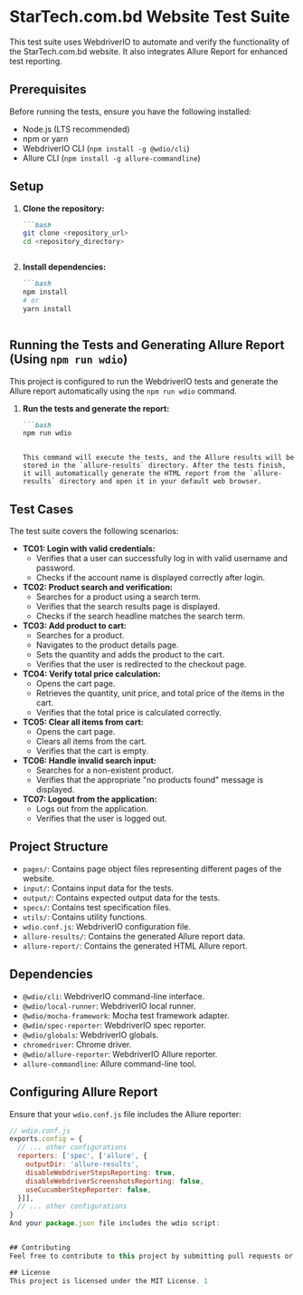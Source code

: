 # StarTech.com.bd Website Test Suite

This test suite uses WebdriverIO to automate and verify the functionality of the StarTech.com.bd website. It also integrates Allure Report for enhanced test reporting.

## Prerequisites

Before running the tests, ensure you have the following installed:

-   Node.js (LTS recommended)
-   npm or yarn
-   WebdriverIO CLI (`npm install -g @wdio/cli`)
-   Allure CLI (`npm install -g allure-commandline`)

## Setup

1.  **Clone the repository:**

    ```markdown
    ```bash
    git clone <repository_url>
    cd <repository_directory>
    ```
    ```

2.  **Install dependencies:**

    ```markdown
    ```bash
    npm install
    # or
    yarn install
    ```
    ```

## Running the Tests and Generating Allure Report (Using `npm run wdio`)

This project is configured to run the WebdriverIO tests and generate the Allure report automatically using the `npm run wdio` command.

1.  **Run the tests and generate the report:**

    ```markdown
    ```bash
    npm run wdio
    ```
    ```

    This command will execute the tests, and the Allure results will be stored in the `allure-results` directory. After the tests finish, it will automatically generate the HTML report from the `allure-results` directory and open it in your default web browser.

## Test Cases

The test suite covers the following scenarios:

-   **TC01: Login with valid credentials:**
    -   Verifies that a user can successfully log in with valid username and password.
    -   Checks if the account name is displayed correctly after login.
-   **TC02: Product search and verification:**
    -   Searches for a product using a search term.
    -   Verifies that the search results page is displayed.
    -   Checks if the search headline matches the search term.
-   **TC03: Add product to cart:**
    -   Searches for a product.
    -   Navigates to the product details page.
    -   Sets the quantity and adds the product to the cart.
    -   Verifies that the user is redirected to the checkout page.
-   **TC04: Verify total price calculation:**
    -   Opens the cart page.
    -   Retrieves the quantity, unit price, and total price of the items in the cart.
    -   Verifies that the total price is calculated correctly.
-   **TC05: Clear all items from cart:**
    -   Opens the cart page.
    -   Clears all items from the cart.
    -   Verifies that the cart is empty.
-   **TC06: Handle invalid search input:**
    -   Searches for a non-existent product.
    -   Verifies that the appropriate "no products found" message is displayed.
-   **TC07: Logout from the application:**
    -   Logs out from the application.
    -   Verifies that the user is logged out.

## Project Structure

-   `pages/`: Contains page object files representing different pages of the website.
-   `input/`: Contains input data for the tests.
-   `output/`: Contains expected output data for the tests.
-   `specs/`: Contains test specification files.
-   `utils/`: Contains utility functions.
-   `wdio.conf.js`: WebdriverIO configuration file.
-   `allure-results/`: Contains the generated Allure report data.
-   `allure-report/`: Contains the generated HTML Allure report.

## Dependencies

-   `@wdio/cli`: WebdriverIO command-line interface.
-   `@wdio/local-runner`: WebdriverIO local runner.
-   `@wdio/mocha-framework`: Mocha test framework adapter.
-   `@wdio/spec-reporter`: WebdriverIO spec reporter.
-   `@wdio/globals`: WebdriverIO globals.
-   `chromedriver`: Chrome driver.
-   `@wdio/allure-reporter`: WebdriverIO Allure reporter.
-   `allure-commandline`: Allure command-line tool.

## Configuring Allure Report

Ensure that your `wdio.conf.js` file includes the Allure reporter:

```javascript
// wdio.conf.js
exports.config = {
  // ... other configurations
  reporters: ['spec', ['allure', {
    outputDir: 'allure-results',
    disableWebdriverStepsReporting: true,
    disableWebdriverScreenshotsReporting: false,
    useCucumberStepReporter: false,
  }]],
  // ... other configurations
}
And your package.json file includes the wdio script:


## Contributing
Feel free to contribute to this project by submitting pull requests or reporting issues.

## License
This project is licensed under the MIT License. 1    
